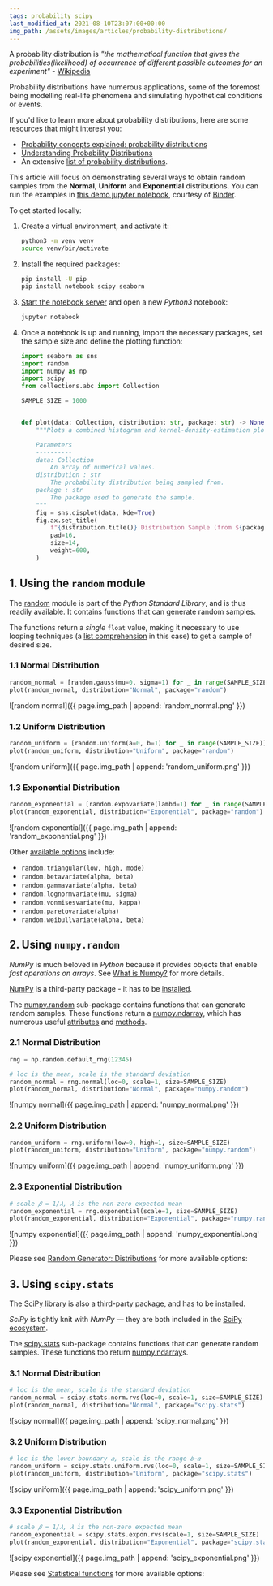 ```yaml
---
tags: probability scipy
last_modified_at: 2021-08-10T23:07:00+00:00
img_path: /assets/images/articles/probability-distributions/
---
```


A probability distribution is *"the mathematical function that gives the probabilities(likelihood) of occurrence of different possible outcomes for an experiment"* - [Wikipedia][prob_dist_wiki]

Probability distributions have numerous applications, some of the foremost being modelling real-life phenomena and simulating hypothetical conditions or events.

If you'd like to learn more about probability distributions, here are some resources that might interest you:

- [Probability concepts explained: probability distributions][linked_blog_1]
- [Understanding Probability Distributions][linked_blog_2]
- An extensive [list of probability distributions][dist_list_wiki].

This article will focus on demonstrating several ways to obtain random samples from the **Normal**, **Uniform** and **Exponential** distributions. You can run the examples in [this demo jupyter notebook][notebook], courtesy of [Binder][binder].

To get started locally:

1. Create a virtual environment, and activate it:

    ```bash
    python3 -m venv venv
    source venv/bin/activate
    ```

2. Install the required packages:

    ```bash
    pip install -U pip
    pip install notebook scipy seaborn
    ```

3. [Start the notebook server][running_jupyter] and open a new *Python3* notebook:

    ```bash
    jupyter notebook
    ```

4. Once a notebook is up and running, import the necessary packages, set the sample size and define the plotting function:

    ```python
    import seaborn as sns
    import random
    import numpy as np
    import scipy
    from collections.abc import Collection

    SAMPLE_SIZE = 1000


    def plot(data: Collection, distribution: str, package: str) -> None:
        """Plots a combined histogram and kernel-density-estimation plot.

        Parameters
        ----------
        data: Collection
            An array of numerical values.
        distribution : str
            The probability distribution being sampled from.
        package : str
            The package used to generate the sample.
        """
        fig = sns.displot(data, kde=True)
        fig.ax.set_title(
            f"{distribution.title()} Distribution Sample (from ${package.lower()}$)",
            pad=16,
            size=14,
            weight=600,
        )
    ```

[prob_dist_wiki]: https://en.wikipedia.org/wiki/Probability_distribution
[notebook]: https://mybinder.org/v2/gh/Tim-Abwao/blog-projects/HEAD?filepath=sampling-from-probability-distributions%2FProbalility%20Distributions%20in%20Python.ipynb
[linked_blog_1]: https://towardsdatascience.com/probability-concepts-explained-probability-distributions-introduction-part-3-4a5db81858dc
[linked_blog_2]: https://statisticsbyjim.com/basics/probability-distributions/
[dist_list_wiki]: https://en.wikipedia.org/wiki/List_of_probability_distributions
[binder]: https://mybinder.org/
[running_jupyter]: https://jupyter.readthedocs.io/en/latest/running.html

## 1. Using the `random` module

The [random][random] module is part of the *Python Standard Library*, and is thus readily available. It contains functions that can generate random samples.

The functions return a *single* `float` value, making it necessary to use looping techniques (a [list comprehension][list_comp] in this case) to get a sample of desired size.

### 1.1 Normal Distribution

```python
random_normal = [random.gauss(mu=0, sigma=1) for _ in range(SAMPLE_SIZE)]
plot(random_normal, distribution="Normal", package="random")
```

![random normal]({{ page.img_path | append: 'random_normal.png' }})

### 1.2 Uniform Distribution

```python
random_uniform = [random.uniform(a=0, b=1) for _ in range(SAMPLE_SIZE)]
plot(random_uniform, distribution="Uniform", package="random")
```

![random uniform]({{ page.img_path | append: 'random_uniform.png' }})

### 1.3 Exponential Distribution

```python
random_exponential = [random.expovariate(lambd=1) for _ in range(SAMPLE_SIZE)]
plot(random_exponential, distribution="Exponential", package="random")
```

![random exponential]({{ page.img_path | append: 'random_exponential.png' }})

Other [available options][random_functions] include:

- `random.triangular(low, high, mode)`
- `random.betavariate(alpha, beta)`
- `random.gammavariate(alpha, beta)`
- `random.lognormvariate(mu, sigma)`
- `random.vonmisesvariate(mu, kappa)`
- `random.paretovariate(alpha)`
- `random.weibullvariate(alpha, beta)`

[list_comp]: https://docs.python.org/3/tutorial/datastructures.html#list-comprehensions
[random]: https://docs.python.org/3/library/random.html
[random_functions]: https://docs.python.org/3/library/random.html#real-valued-distributions

## 2. Using `numpy.random`

*NumPy* is much beloved in *Python* because it provides objects that enable *fast operations on arrays*. See [What is Numpy?][numpy_intro] for more details.

[NumPy][numpy] is a third-party package - it has to be [installed][numpy_install].

The [numpy.random][numpy_random] sub-package contains functions that can generate random samples. These functions return a [numpy.ndarray][numpy_ndarray], which has numerous useful [attributes][numpy_attributes] and [methods][numpy_methods].

### 2.1 Normal Distribution

```python
rng = np.random.default_rng(12345)

# loc is the mean, scale is the standard deviation
random_normal = rng.normal(loc=0, scale=1, size=SAMPLE_SIZE)
plot(random_normal, distribution="Normal", package="numpy.random")
```

![numpy normal]({{ page.img_path | append: 'numpy_normal.png' }})

### 2.2 Uniform Distribution

```python
random_uniform = rng.uniform(low=0, high=1, size=SAMPLE_SIZE)
plot(random_uniform, distribution="Uniform", package="numpy.random")
```

![numpy uniform]({{ page.img_path | append: 'numpy_uniform.png' }})

### 2.3 Exponential Distribution

```python
# scale 𝛽 = 1/𝜆, 𝜆 is the non-zero expected mean
random_exponential = rng.exponential(scale=1, size=SAMPLE_SIZE)
plot(random_exponential, distribution="Exponential", package="numpy.random")
```

![numpy exponential]({{ page.img_path | append: 'numpy_exponential.png' }})

Please see [Random Generator: Distributions][numpy_dist] for more available options:

[numpy]: https://numpy.org/doc/stable/user/index.html
[numpy_install]: https://numpy.org/install/
[numpy_intro]: https://numpy.org/doc/stable/user/whatisnumpy.html
[numpy_random]: https://numpy.org/doc/stable/reference/random/index.html
[numpy_dist]: https://numpy.org/doc/stable/reference/random/generator.html#distributions
[numpy_ndarray]: https://numpy.org/doc/stable/reference/arrays.ndarray.html
[numpy_attributes]: https://numpy.org/doc/stable/reference/arrays.ndarray.html#array-attributes
[numpy_methods]: https://numpy.org/doc/stable/reference/arrays.ndarray.html#array-methods

## 3. Using `scipy.stats`

The [SciPy library][scipy_lib] is also a third-party package, and has to be [installed][scipy_install].

*SciPy* is tightly knit with *NumPy* — they are both included in the [SciPy ecosystem][scipy].

The [scipy.stats][scipy_stats] sub-package contains functions that can generate random samples. These functions too return [numpy.ndarray][numpy_ndarray]s.

### 3.1 Normal Distribution

```python
# loc is the mean, scale is the standard deviation
random_normal = scipy.stats.norm.rvs(loc=0, scale=1, size=SAMPLE_SIZE)
plot(random_normal, distribution="Normal", package="scipy.stats")
```

![scipy normal]({{ page.img_path | append: 'scipy_normal.png' }})

### 3.2 Uniform Distribution

```python
# loc is the lower boundary 𝑎, scale is the range 𝑏−𝑎
random_uniform = scipy.stats.uniform.rvs(loc=0, scale=1, size=SAMPLE_SIZE)
plot(random_uniform, distribution="Uniform", package="scipy.stats")
```

![scipy uniform]({{ page.img_path | append: 'scipy_uniform.png' }})

### 3.3 Exponential Distribution

```python
# scale 𝛽 = 1/𝜆, 𝜆 is the non-zero expected mean
random_exponential = scipy.stats.expon.rvs(scale=1, size=SAMPLE_SIZE)
plot(random_exponential, distribution="Exponential", package="scipy.stats")
```

![scipy exponential]({{ page.img_path | append: 'scipy_exponential.png' }})

Please see [Statistical functions][scipy_stats] for more available options:

[scipy]: https://scipy.org/index.html
[scipy_lib]: https://docs.scipy.org/doc/scipy/reference/index.html
[scipy_install]: https://scipy.org/install.html
[scipy_stats]: https://docs.scipy.org/doc/scipy/reference/stats.html
